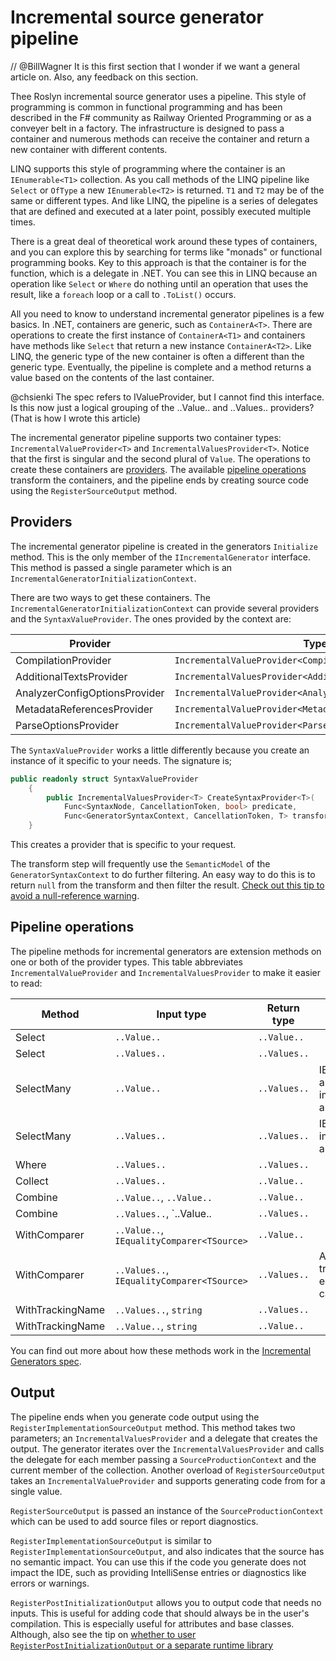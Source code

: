 # Incremental source generator pipeline

// @BillWagner It is this first section that I wonder if we want a general article on. Also, any feedback on this section.

Thee Roslyn incremental source generator uses a pipeline. This style of programming is common in functional programming and has been described in the F# community as Railway Oriented Programming or as a conveyer belt in a factory. The infrastructure is designed to pass a container and numerous methods can receive the container and return a new container with different contents.

LINQ supports this style of programming where the container is an `IEnumerable<T1>` collection. As you call methods of the LINQ pipeline like `Select` or `OfType` a new `IEnumerable<T2>` is returned. `T1` and `T2` may be of the same or different types. And like LINQ, the pipeline is a series of delegates that are defined and executed at a later point, possibly executed multiple times.

There is a great deal of theoretical work around these types of containers, and you can explore this by searching for terms like "monads" or functional programming books. Key to this approach is that the container is for the function, which is a delegate in .NET. You can see this in LINQ because an operation like `Select` or `Where` do nothing until an operation that uses the result, like a `foreach` loop or a call to `.ToList()` occurs.

All you need to know to understand incremental generator pipelines is a few basics. In .NET, containers are generic, such as `ContainerA<T>`. There are operations to create the first instance of `ContainerA<T1>` and containers have methods like `Select` that return a new instance `ContainerA<T2>`. Like LINQ, the generic type of the new container is often a different than the generic type. Eventually, the pipeline is complete and a method returns a value based on the contents of the last container.

@chsienki The spec refers to IValueProvider<T>, but I cannot find this interface. Is this now just a logical grouping of the ..Value.. and ..Values.. providers? (That is how I wrote this article)

The incremental generator pipeline supports two container types: `IncrementalValueProvider<T>` and `IncrementalValuesProvider<T>`. Notice that the first is singular and the second plural of  `Value`. The operations to create these containers are [providers](#providers). The available [pipeline operations](#pipeline-operations) transform the containers, and the pipeline ends by creating source code using the `RegisterSourceOutput` method.

## Providers

The incremental generator pipeline is created in the generators `Initialize` method. This is the only member of the `IIncrementalGenerator` interface. This method is passed a single parameter which is an `IncrementalGeneratorInitializationContext`.

 There are two ways to get these containers. The `IncrementalGeneratorInitializationContext` can provide several providers and the `SyntaxValueProvider`. The ones provided by the context are:

| Provider                      | Type                                                      |
|-------------------------------|-----------------------------------------------------------|
| CompilationProvider           | `IncrementalValueProvider<Compilation>`                   |
| AdditionalTextsProvider       | `IncrementalValuesProvider<AdditionalText>`               |
| AnalyzerConfigOptionsProvider | `IncrementalValueProvider<AnalyzerConfigOptionsProvider>` |
| MetadataReferencesProvider    | `IncrementalValueProvider<MetadataReference>`             |
| ParseOptionsProvider          | `IncrementalValueProvider<ParseOptions>`                  |

The `SyntaxValueProvider` works a little differently because you create an instance of it specific to your needs. The signature is;

```csharp
public readonly struct SyntaxValueProvider
    {
        public IncrementalValuesProvider<T> CreateSyntaxProvider<T>(
            Func<SyntaxNode, CancellationToken, bool> predicate, 
            Func<GeneratorSyntaxContext, CancellationToken, T> transform);
    }
```

This creates a provider that is specific to your request.

The transform step will frequently use the `SemanticModel` of the `GeneratorSyntaxContext` to do further filtering. An easy way to do this is to return `null` from the transform and then filter the result. [Check out this tip to avoid a null-reference warning](tips.md#-wherenotnull--method).

## Pipeline operations

The pipeline methods for incremental generators are extension methods on one or both of the provider types. This table abbreviates `IncrementalValueProvider` and `IncrementalValuesProvider` to make it easier to read:


| Method           | Input type                                 | Return type  | Comments                                       |
|------------------|--------------------------------------------|--------------|------------------------------------------------|
| Select           | `..Value..`                                | `..Value..`  |                                                |
| Select           | `..Values..`                               | `..Values..` |                                                |
| SelectMany       | `..Value..`                                | `..Values..` | IEnumerable and  immutable array overload      |
| SelectMany       | `..Values..`                               | `..Values..` | IEnumerable immutable array overload           |
| Where            | `..Values..`                               | `..Values..` |                                                |
| Collect          | `..Values..`                               | `..Value..`  |                                                |
| Combine          | `..Value..`, `..Value..`                   | `..Value..`  |                                                |
| Combine          | `..Values..`, `..Value..                   | `..Values..` |                                                |
| WithComparer     | `..Value..`, `IEqualityComparer<TSource>`  | `..Value..`  |                                                |
| WithComparer     | `..Values..`, `IEqualityComparer<TSource>` | `..Values..` | Allows per transformation equality for caching |
| WithTrackingName | `..Values..`, `string`                     | `..Values..` |                                                |
| WithTrackingName | `..Value..`, `string`                      | `..Value..`  |                                                |


You can find out more about how these methods work in the [Incremental Generators spec](https://github.com/dotnet/roslyn/blob/main/docs/features/incremental-generators.md).

## Output

The pipeline ends when you generate code output using the `RegisterImplementationSourceOutput` method. This method takes two parameters; an `IncrementalValuesProvider` and a delegate that creates the output. The generator iterates over the `IncrementalValuesProvider` and calls the delegate for each member passing a `SourceProductionContext` and the current member of the collection. Another overload of `RegisterSourceOutput` takes an `IncrementalValueProvider` and supports generating code from for a single value.

`RegisterSourceOutput` is passed an instance of the `SourceProductionContext` which can be used to add source files or report diagnostics.

`RegisterImplementationSourceOutput` is similar to `RegisterImplementationSourceOutput`, and also indicates that the source has no semantic impact. You can use this if the code you generate does not impact the IDE, such as providing IntelliSense entries or diagnostics like errors or warnings.

`RegisterPostInitializationOutput` allows you to output code that needs no inputs. This is useful for adding code that should always be in the user's compilation. This is especially useful for attributes and base classes. Although, also see the tip on [whether to user `RegisterPostInitializationOutput` or a separate runtime library](tips.md#attributes-in-registerpostinitializationoutput-or-a-separate-package)